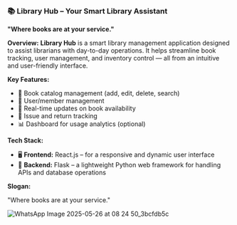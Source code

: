 ### 📚 **Library Hub** – Your Smart Library Assistant

**"Where books are at your service."**

**Overview:**
**Library Hub** is a smart library management application designed to assist librarians with day-to-day operations. It helps streamline book tracking, user management, and inventory control — all from an intuitive and user-friendly interface.

**Key Features:**

* 📖 Book catalog management (add, edit, delete, search)
* 👥 User/member management
* 🔄 Real-time updates on book availability
* 📅 Issue and return tracking
* 📊 Dashboard for usage analytics (optional)

**Tech Stack:**

* 🖥️ **Frontend:** React.js – for a responsive and dynamic user interface
* 🐍 **Backend:** Flask – a lightweight Python web framework for handling APIs and database operations

**Slogan:**

"Where books are at your service."

![WhatsApp Image 2025-05-26 at 08 24 50_3bcfdb5c](https://github.com/user-attachments/assets/c384e89f-8907-4960-b670-62082b69aa2a)

